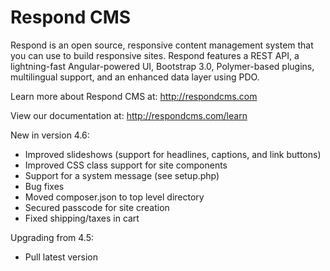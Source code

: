 Respond CMS
===========

Respond is an open source, responsive content management system that you can use to build responsive sites. Respond features a REST API, a lightning-fast Angular-powered UI, Bootstrap 3.0, Polymer-based plugins, multilingual support, and an enhanced data layer using PDO. 

Learn more about Respond CMS at: http://respondcms.com

View our documentation at: http://respondcms.com/learn

New in version 4.6:
- Improved slideshows (support for headlines, captions, and link buttons)
- Improved CSS class support for site components
- Support for a system message (see setup.php)
- Bug fixes
- Moved composer.json to top level directory
- Secured passcode for site creation
- Fixed shipping/taxes in cart

Upgrading from 4.5:
- Pull latest version